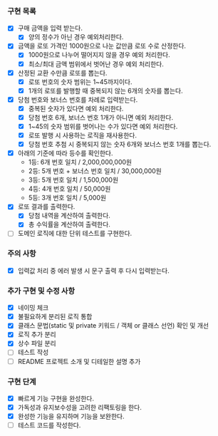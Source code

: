 ### 구현 목록  
- [x] 구매 금액을 입력 받는다. 
  - [x] 양의 정수가 아닌 경우 예외처리한다.
- [x] 금액을 로또 가격인 1000원으로 나눈 값만큼 로또 수로 산정한다. 
  - [x] 1000원으로 나누어 떨어지지 않을 경우 예외 처리한다.  
  - [x] 최소/최대 금액 범위에서 벗어난 경우 예외 처리한다.  
- [x] 산정된 교환 수만큼 로또를 뽑는다. 
  - [x] 로또 번호의 숫자 범위는 1~45까지이다. 
  - [x] 1개의 로또를 발행할 때 중복되지 않는 6개의 숫자를 뽑는다.  
- [x] 당첨 번호와 보너스 번호를 차례로 입력받는다.  
  - [x] 중복된 숫자가 있다면 예외 처리한다.  
  - [x] 당첨 번호 6개, 보너스 번호 1개가 아니면 예외 처리한다.  
  - [x] 1~45의 숫자 범위를 벗어나는 수가 있다면 예외 처리한다.  
  - [x] 로또 발행 시 사용하는 로직을 재사용한다.  
  - [x] 당첨 번호 추첨 시 중복되지 않는 숫자 6개와 보너스 번호 1개를 뽑는다. 
- [x] 아래의 기준에 따라 등수를 확인한다.   
    - 1등: 6개 번호 일치 / 2,000,000,000원  
    - 2등: 5개 번호 + 보너스 번호 일치 / 30,000,000원  
    - 3등: 5개 번호 일치 / 1,500,000원  
    - 4등: 4개 번호 일치 / 50,000원  
    - 5등: 3개 번호 일치 / 5,000원  
- [x] 로또 결과를 출력한다.
  - [x] 당첨 내역을 계산하여 출력한다.  
  - [x] 총 수익률을 계산하여 출력한다.  
- [ ] 도메인 로직에 대한 단위 테스트를 구현한다.  
  
### 주의 사항  
- [x] 입력값 처리 중 에러 발생 시 문구 출력 후 다시 입력받는다.  

### 추가 구현 및 수정 사항 
- [x] 네이밍 체크   
- [x] 불필요하게 분리된 로직 통합   
- [x] 클래스 문법(static 및 private 키워드 / 객체 or 클래스 선언) 확인 및 개선   
- [x] 로직 추가 분리  
- [x] 상수 파일 분리  
- [ ] 테스트 작성
- [ ] README 프로젝트 소개 및 디테일한 설명 추가  
  
### 구현 단계
- [x] 빠르게 기능 구현을 완성한다.  
- [x] 가독성과 유지보수성을 고려한 리팩토링을 한다.  
- [x] 완성한 기능을 유지하며 기능을 보완한다.
- [ ] 테스트 코드를 작성한다.  